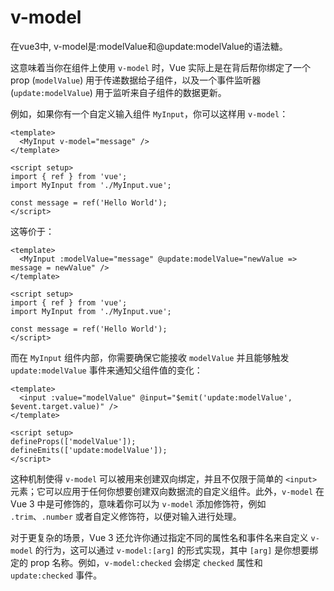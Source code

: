# v-model
在vue3中, v-model是:modelValue和@update:modelValue的语法糖。

这意味着当你在组件上使用 `v-model` 时，Vue 实际上是在背后帮你绑定了一个 prop (`modelValue`) 用于传递数据给子组件，以及一个事件监听器 (`update:modelValue`) 用于监听来自子组件的数据更新。

例如，如果你有一个自定义输入组件 `MyInput`，你可以这样用 `v-model`：

```vue
<template>
  <MyInput v-model="message" />
</template>

<script setup>
import { ref } from 'vue';
import MyInput from './MyInput.vue';

const message = ref('Hello World');
</script>
```

这等价于：

```vue
<template>
  <MyInput :modelValue="message" @update:modelValue="newValue => message = newValue" />
</template>

<script setup>
import { ref } from 'vue';
import MyInput from './MyInput.vue';

const message = ref('Hello World');
</script>
```

而在 `MyInput` 组件内部，你需要确保它能接收 `modelValue` 并且能够触发 `update:modelValue` 事件来通知父组件值的变化：

```vue
<template>
  <input :value="modelValue" @input="$emit('update:modelValue', $event.target.value)" />
</template>

<script setup>
defineProps(['modelValue']);
defineEmits(['update:modelValue']);
</script>
```

这种机制使得 `v-model` 可以被用来创建双向绑定，并且不仅限于简单的 `<input>` 元素；它可以应用于任何你想要创建双向数据流的自定义组件。此外，`v-model` 在 Vue 3 中是可修饰的，意味着你可以为 `v-model` 添加修饰符，例如 `.trim`、`.number` 或者自定义修饰符，以便对输入进行处理。

对于更复杂的场景，Vue 3 还允许你通过指定不同的属性名和事件名来自定义 `v-model` 的行为，这可以通过 `v-model:[arg]` 的形式实现，其中 `[arg]` 是你想要绑定的 prop 名称。例如，`v-model:checked` 会绑定 `checked` 属性和 `update:checked` 事件。